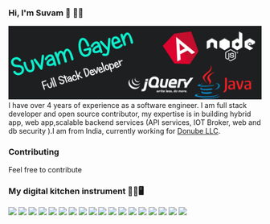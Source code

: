 ### Hi, I'm Suvam 👋 🙋‍♂️
![](https://github.com/suvamrox/suvamrox/blob/main/banner.jpeg)
I have over 4 years of experience as a software engineer. I am full stack developer and open source contributor, my expertise is in building hybrid app, web app,scalable backend services (API services, IOT Broker, web and db security ).I am from India, currently working for [Donube LLC](https://www.donube.com).

### Contributing
Feel free to contribute 

### My digital kitchen instrument  📐📏🖥
![](https://img.shields.io/badge/Linux-informational?style=flat&logo=linux&logoColor=white&color=2bbc8a)
![](https://img.shields.io/badge/%20-Visual%20Studio%20Code-informational?style=flat&logo=Visual%20Studio%20Code&logoColor=white&color=2bbc8a)
![](https://img.shields.io/badge/JavaScript-informational?style=flat&logo=JavaScript&logoColor=white&color=2bbc8a)
![](https://img.shields.io/badge/jQuery-informational?style=flat&logo=jQuery&logoColor=white&color=2bbc8a)
![](https://img.shields.io/badge/TypeScript-informational?style=flat&logo=TypeScript&logoColor=white&color=2bbc8a)
![](https://img.shields.io/badge/Node.js-informational?style=flat&logo=Node.js&logoColor=white&color=2bbc8a)
![](https://img.shields.io/badge/Express-informational?style=flat&logo=Express&logoColor=white&color=2bbc8a)
![](https://img.shields.io/badge/Ionic-informational?style=flat&logo=Ionic&logoColor=white&color=2bbc8a)
![](https://img.shields.io/badge/Angular-informational?style=flat&logo=Angular&logoColor=white&color=2bbc8a)
![](https://img.shields.io/badge/JSON%20Web%20Tokens-informational?style=flat&logo=JSON%20Web%20Tokens&logoColor=white&color=2bbc8a)
![](https://img.shields.io/badge/Firebase-informational?style=flat&logo=Firebase&logoColor=white&color=2bbc8a)
![](https://img.shields.io/badge/Socket.io-informational?style=flat&logo=Socket.io&logoColor=white&color=2bbc8a)
![](https://img.shields.io/badge/MQTT-informational?style=flat&logo=Eclipse%20Mosquitto&logoColor=white&color=2bbc8a)
![](https://img.shields.io/badge/Let’s%20Encrypt-informational?style=flat&logo=Let’s%20Encrypt&logoColor=white&color=2bbc8a)
![](https://img.shields.io/badge/MongoDB-informational?style=flat&logo=MongoDB&logoColor=white&color=2bbc8a)
![](https://img.shields.io/badge/DigitalOcean-informational?style=flat&logo=DigitalOcean&logoColor=white&color=2bbc8a)
![](https://img.shields.io/badge/Postman-informational?style=flat&logo=Postman&logoColor=white&color=2bbc8a)
![](https://img.shields.io/badge/PageSpeed%20Insights-informational?style=flat&logo=PageSpeed%20Insights&logoColor=white&color=2bbc8a)






<!--
**suvamrox/suvamrox** is a ✨ _special_ ✨ repository because its `README.md` (this file) appears on your GitHub profile.

Here are some ideas to get you started:

- 🔭 I’m currently working on ...
- 🌱 I’m currently learning ...
- 👯 I’m looking to collaborate on ...
- 🤔 I’m looking for help with ...
- 💬 Ask me about ...
- 📫 How to reach me: ...
- 😄 Pronouns: ...
- ⚡ Fun fact: ...
-->

